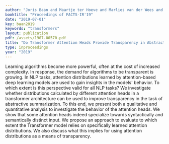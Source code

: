 ```yaml
---
author: "Joris Baan and Maartje ter Hoeve and Marlies van der Wees and Anne Schuth and Maarten de Rijke"
booktitle: "Proceedings of FACTS-IR'19"
date: "2019-07-01"
key: baan2019
keywords: "transformers"
layout: publication
pdf: /assets/1907.00570.pdf
title: "Do Transformer Attention Heads Provide Transparency in Abstractive Summarization?"
type: inproceedings
year: "2019"
---
```


Learning algorithms become more powerful, often at the cost of increased complexity. In response, the demand for
algorithms to be transparent is growing. In NLP tasks, attention distributions learned by attention-based deep learning
models are used to gain insights in the models' behavior. To which extent is this perspective valid for all NLP tasks?
We investigate whether distributions calculated by different attention heads in a transformer architecture can be used
to improve transparency in the task of abstractive summarization. To this end, we present both a qualitative and
quantitative analysis to investigate the behavior of the attention heads. We show that some attention heads indeed
specialize towards syntactically and semantically distinct input. We propose an approach to evaluate to which extent the
Transformer model relies on specifically learned attention distributions. We also discuss what this implies for using
attention distributions as a means of transparency.

